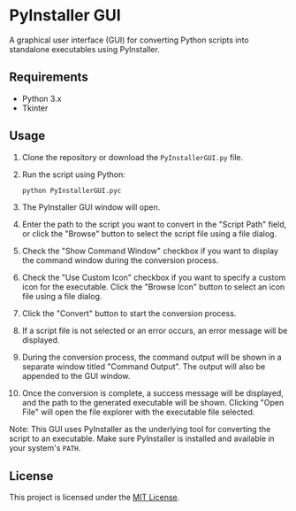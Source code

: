 # PyInstaller GUI

A graphical user interface (GUI) for converting Python scripts into standalone executables using PyInstaller.

## Requirements

- Python 3.x
- Tkinter

## Usage

1. Clone the repository or download the `PyInstallerGUI.py` file.

2. Run the script using Python:

   ```bash
   python PyInstallerGUI.pyc
   ```

3. The PyInstaller GUI window will open.

4. Enter the path to the script you want to convert in the "Script Path" field, or click the "Browse" button to select the script file using a file dialog.

5. Check the "Show Command Window" checkbox if you want to display the command window during the conversion process.

6. Check the "Use Custom Icon" checkbox if you want to specify a custom icon for the executable. Click the "Browse Icon" button to select an icon file using a file dialog.

7. Click the "Convert" button to start the conversion process.

8. If a script file is not selected or an error occurs, an error message will be displayed.

9. During the conversion process, the command output will be shown in a separate window titled "Command Output". The output will also be appended to the GUI window.

10. Once the conversion is complete, a success message will be displayed, and the path to the generated executable will be shown. Clicking "Open File" will open the file explorer with the executable file selected.

Note: This GUI uses PyInstaller as the underlying tool for converting the script to an executable. Make sure PyInstaller is installed and available in your system's `PATH`.

## License

This project is licensed under the [MIT License](LICENSE).
